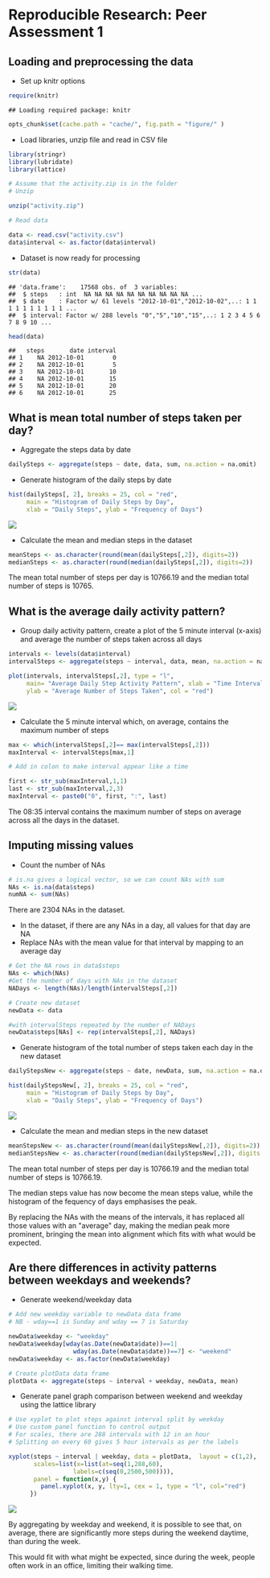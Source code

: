 # Reproducible Research: Peer Assessment 1

## Loading and preprocessing the data

* Set up knitr options


```r
require(knitr)
```

```
## Loading required package: knitr
```

```r
opts_chunk$set(cache.path = "cache/", fig.path = "figure/" )
```


* Load libraries, unzip file and read in CSV file


```r
library(stringr)
library(lubridate)
library(lattice)

# Assume that the activity.zip is in the folder
# Unzip

unzip("activity.zip")

# Read data

data <- read.csv("activity.csv")
data$interval <- as.factor(data$interval)
```

* Dataset is now ready for processing


```r
str(data)
```

```
## 'data.frame':	17568 obs. of  3 variables:
##  $ steps   : int  NA NA NA NA NA NA NA NA NA NA ...
##  $ date    : Factor w/ 61 levels "2012-10-01","2012-10-02",..: 1 1 1 1 1 1 1 1 1 1 ...
##  $ interval: Factor w/ 288 levels "0","5","10","15",..: 1 2 3 4 5 6 7 8 9 10 ...
```

```r
head(data)
```

```
##   steps       date interval
## 1    NA 2012-10-01        0
## 2    NA 2012-10-01        5
## 3    NA 2012-10-01       10
## 4    NA 2012-10-01       15
## 5    NA 2012-10-01       20
## 6    NA 2012-10-01       25
```


## What is mean total number of steps taken per day?

* Aggregate the steps data by date


```r
dailySteps <- aggregate(steps ~ date, data, sum, na.action = na.omit)
```

* Generate histogram of the daily steps by date


```r
hist(dailySteps[, 2], breaks = 25, col = "red", 
     main = "Histogram of Daily Steps by Day", 
     xlab = "Daily Steps", ylab = "Frequency of Days")
```

![](figure/unnamed-chunk-4-1.png) 

* Calculate the mean and median steps in the dataset


```r
meanSteps <- as.character(round(mean(dailySteps[,2]), digits=2))
medianSteps <- as.character(round(median(dailySteps[,2]), digits=2))
```

The mean total number of steps per day is 10766.19 and the median total 
number of steps is 10765.

## What is the average daily activity pattern?

* Group daily activity pattern, create a plot of the 5 minute interval (x-axis) 
and average the number of steps taken across all days


```r
intervals <- levels(data$interval)
intervalSteps <- aggregate(steps ~ interval, data, mean, na.action = na.omit)

plot(intervals, intervalSteps[,2], type = "l", 
     main= "Average Daily Step Activity Pattern", xlab = "Time Interval", 
     ylab = "Average Number of Steps Taken", col = "red")
```

![](figure/unnamed-chunk-6-1.png) 

* Calculate the 5 minute interval which, on average, contains the maximum number 
of steps


```r
max <- which(intervalSteps[,2]== max(intervalSteps[,2]))
maxInterval <- intervalSteps[max,1]

# Add in colon to make interval appear like a time

first <- str_sub(maxInterval,1,1)
last <- str_sub(maxInterval,2,3)
maxInterval <- paste0("0", first, ":", last)
```

The 08:35 interval contains the maximum number of steps on average 
across all the days in the dataset.

## Imputing missing values

* Count the number of NAs


```r
# is.na gives a logical vector, so we can count NAs with sum
NAs <- is.na(data$steps)
numNA <- sum(NAs)
```

There are 2304 NAs in the dataset.

* In the dataset, if there are any NAs in a day, all values for that day are NA
* Replace NAs with the mean value for that interval by mapping to an average day


```r
# Get the NA rows in data$steps
NAs <- which(NAs)
#Get the number of days with NAs in the dataset
NADays <- length(NAs)/length(intervalSteps[,2])

# Create new dataset 
newData <- data

#with intervalSteps repeated by the number of NADays
newData$steps[NAs] <- rep(intervalSteps[,2], NADays)
```

* Generate histogram of the total number of steps taken each day in the new 
dataset


```r
dailyStepsNew <- aggregate(steps ~ date, newData, sum, na.action = na.omit)

hist(dailyStepsNew[, 2], breaks = 25, col = "red", 
     main = "Histogram of Daily Steps by Day", 
     xlab = "Daily Steps", ylab = "Frequency of Days")
```

![](figure/unnamed-chunk-10-1.png) 

* Calculate the mean and median steps in the new dataset


```r
meanStepsNew <- as.character(round(mean(dailyStepsNew[,2]), digits=2))
medianStepsNew <- as.character(round(median(dailyStepsNew[,2]), digits = 2))
```

The mean total number of steps per day is 10766.19 and the median total
number of steps is 10766.19.

The median steps value has now become the mean steps value, while the histogram
of the fequency of days emphasises the peak. 

By replacing the NAs with the means of the intervals, it has replaced all those 
values with an "average" day, making the median peak more prominent, bringing 
the mean into alignment which fits with what would be expected.

## Are there differences in activity patterns between weekdays and weekends?

* Generate weekend/weekday data


```r
# Add new weekday variable to newData data frame
# NB - wday==1 is Sunday and wday == 7 is Saturday

newData$weekday <- "weekday"
newData$weekday[wday(as.Date(newData$date))==1|
                  wday(as.Date(newData$date))==7] <- "weekend"
newData$weekday <- as.factor(newData$weekday)

# Create plotData data frame
plotData <- aggregate(steps ~ interval + weekday, newData, mean)
```

* Generate panel graph comparison between weekend and weekday
using the lattice library


```r
# Use xyplot to plot steps against interval split by weekday
# Use custom panel function to control output
# For scales, there are 288 intervals with 12 in an hour
# Splitting on every 60 gives 5 hour intervals as per the labels

xyplot(steps ~ interval | weekday, data = plotData,  layout = c(1,2),
       scales=list(x=list(at=seq(1,288,60), 
                  labels=c(seq(0,2500,500)))),
       panel = function(x,y) {
         panel.xyplot(x, y, lty=1, cex = 1, type = "l", col="red")
      })
```

![](figure/unnamed-chunk-13-1.png) 

By aggregating by weekday and weekend, it is possible to see that, on average,
there are significantly more steps during the weekend daytime, than during the
week. 

This would fit with what might be expected, since during the week, people often
work in an office, limiting their walking time.
